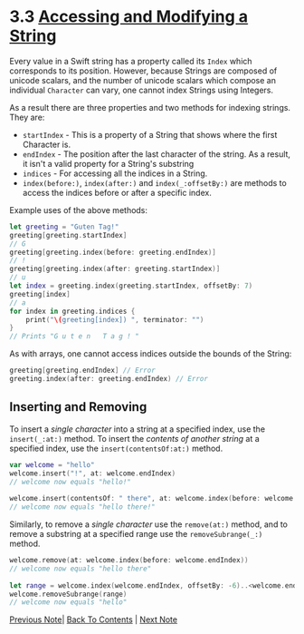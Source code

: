 # 3.3 [Accessing and Modifying a String](https://developer.apple.com/library/content/documentation/Swift/Conceptual/Swift_Programming_Language/StringsAndCharacters.html#//apple_ref/doc/uid/TP40014097-CH7-ID494)

Every value in a Swift string has a property called its `Index` which corresponds to its position. However, because Strings are composed of unicode scalars, and the number of unicode scalars which compose an individual `Character` can vary, one cannot index Strings using Integers.

As a result there are three properties and two methods for indexing strings. They are:
* `startIndex` - This is a property of a String that shows where the first Character is.
* `endIndex` - The position after the last character of the string. As a result, it isn't a valid property for a String's substring
* `indices` - For accessing all the indices in a String.
* `index(before:)`, `index(after:)` and `index(_:offsetBy:)` are methods to access the indices before or after a specific index.

Example uses of the above methods:
```Swift
let greeting = "Guten Tag!"
greeting[greeting.startIndex]
// G
greeting[greeting.index(before: greeting.endIndex)]
// !
greeting[greeting.index(after: greeting.startIndex)]
// u
let index = greeting.index(greeting.startIndex, offsetBy: 7)
greeting[index]
// a
for index in greeting.indices {
    print("\(greeting[index]) ", terminator: "")
}
// Prints "G u t e n   T a g ! "
```
As with arrays, one cannot access indices outside the bounds of the String:
```Swift
greeting[greeting.endIndex] // Error
greeting.index(after: greeting.endIndex) // Error
```

## Inserting and Removing
To insert a *single character* into a string at a specified index, use the `insert(_:at:)` method.
To insert the *contents of another string* at a specified index, use the `insert(contentsOf:at:)` method.
```Swift
var welcome = "hello"
welcome.insert("!", at: welcome.endIndex)
// welcome now equals "hello!"
 
welcome.insert(contentsOf: " there", at: welcome.index(before: welcome.endIndex))
// welcome now equals "hello there!"
```

Similarly, to remove a *single character* use the `remove(at:)` method, and to remove a substring at a specified range use the `removeSubrange(_:)` method.
```Swift
welcome.remove(at: welcome.index(before: welcome.endIndex))
// welcome now equals "hello there"
 
let range = welcome.index(welcome.endIndex, offsetBy: -6)..<welcome.endIndex
welcome.removeSubrange(range)
// welcome now equals "hello"
```

[Previous Note](../3%20-%20Strings%20and%20Characters/3.2%20-%20Counting%20Characters.md)| [Back To Contents](https://github.com/Firanus/swift-language-guide-notes) |  [Next Note](../3%20-%20Strings%20and%20Characters/3.4%20-%20Substrings.md)